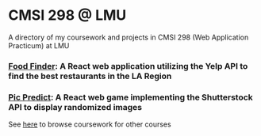 # CMSI 298 @ LMU
A directory of my coursework and projects in CMSI 298 (Web Application Practicum) at LMU

### **[Food Finder](https://github.com/hallegv/food-finder):** A React web application utilizing the Yelp API to find the best restaurants in the LA Region

### **[Pic Predict](https://github.com/hallegv/cmsi-298-final-project):** A React web game implementing the Shutterstock API to display randomized images

See [here](https://github.com/asrouji/LMU) to browse coursework for other courses

